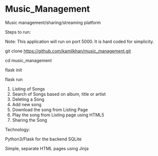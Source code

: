 # Music_Management

Music management/sharing/streaming platform

Steps to run:

Note: This application will run on port 5000. It is hard coded for simplicity.


git clone https://github.com/kamilkhan/music_management.git

cd music_management

flask init

flask run

1. Listing of Songs
2. Search of Songs based on album, title or artist
3. Deleting a Song
4. Add new song
5. Download the song from Listing Page
6. Play the song from Listing page using HTML5
7. Sharing the Song

Technology:

Python3/Flask for the backend
SQLite

Simple, separate HTML pages using Jinja



